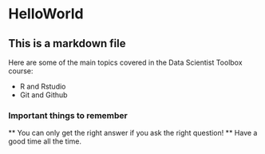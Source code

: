 HelloWorld
===================
## This is a markdown file
Here are some of the main topics covered in the Data Scientist Toolbox course:
* R and Rstudio
* Git and Github

### Important things to remember
** You can only get the right answer if you ask the right question!
** Have a good time all the time.
